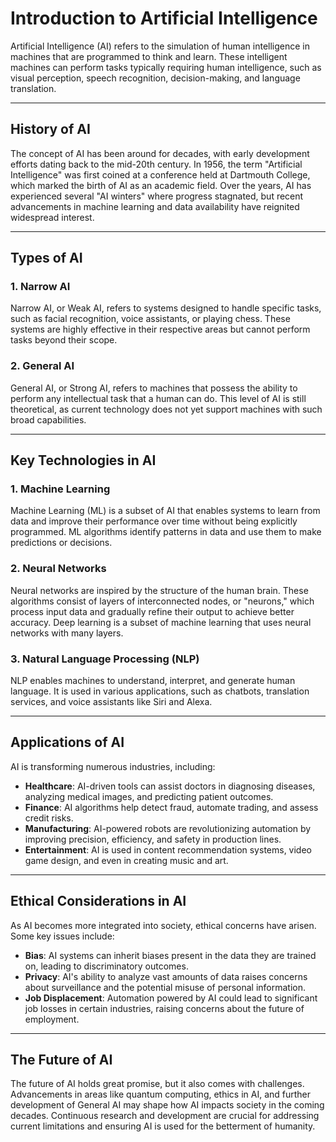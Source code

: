 # Introduction to Artificial Intelligence

Artificial Intelligence (AI) refers to the simulation of human intelligence in machines that are programmed to think and learn. These intelligent machines can perform tasks typically requiring human intelligence, such as visual perception, speech recognition, decision-making, and language translation.

---

## History of AI

The concept of AI has been around for decades, with early development efforts dating back to the mid-20th century. In 1956, the term "Artificial Intelligence" was first coined at a conference held at Dartmouth College, which marked the birth of AI as an academic field. Over the years, AI has experienced several "AI winters" where progress stagnated, but recent advancements in machine learning and data availability have reignited widespread interest.

---

## Types of AI

### 1. Narrow AI

Narrow AI, or Weak AI, refers to systems designed to handle specific tasks, such as facial recognition, voice assistants, or playing chess. These systems are highly effective in their respective areas but cannot perform tasks beyond their scope.

### 2. General AI

General AI, or Strong AI, refers to machines that possess the ability to perform any intellectual task that a human can do. This level of AI is still theoretical, as current technology does not yet support machines with such broad capabilities.

---

## Key Technologies in AI

### 1. Machine Learning

Machine Learning (ML) is a subset of AI that enables systems to learn from data and improve their performance over time without being explicitly programmed. ML algorithms identify patterns in data and use them to make predictions or decisions.

### 2. Neural Networks

Neural networks are inspired by the structure of the human brain. These algorithms consist of layers of interconnected nodes, or "neurons," which process input data and gradually refine their output to achieve better accuracy. Deep learning is a subset of machine learning that uses neural networks with many layers.

### 3. Natural Language Processing (NLP)

NLP enables machines to understand, interpret, and generate human language. It is used in various applications, such as chatbots, translation services, and voice assistants like Siri and Alexa.

---

## Applications of AI

AI is transforming numerous industries, including:

- **Healthcare**: AI-driven tools can assist doctors in diagnosing diseases, analyzing medical images, and predicting patient outcomes.
- **Finance**: AI algorithms help detect fraud, automate trading, and assess credit risks.
- **Manufacturing**: AI-powered robots are revolutionizing automation by improving precision, efficiency, and safety in production lines.
- **Entertainment**: AI is used in content recommendation systems, video game design, and even in creating music and art.

---

## Ethical Considerations in AI

As AI becomes more integrated into society, ethical concerns have arisen. Some key issues include:

- **Bias**: AI systems can inherit biases present in the data they are trained on, leading to discriminatory outcomes.
- **Privacy**: AI's ability to analyze vast amounts of data raises concerns about surveillance and the potential misuse of personal information.
- **Job Displacement**: Automation powered by AI could lead to significant job losses in certain industries, raising concerns about the future of employment.

---

## The Future of AI

The future of AI holds great promise, but it also comes with challenges. Advancements in areas like quantum computing, ethics in AI, and further development of General AI may shape how AI impacts society in the coming decades. Continuous research and development are crucial for addressing current limitations and ensuring AI is used for the betterment of humanity.

